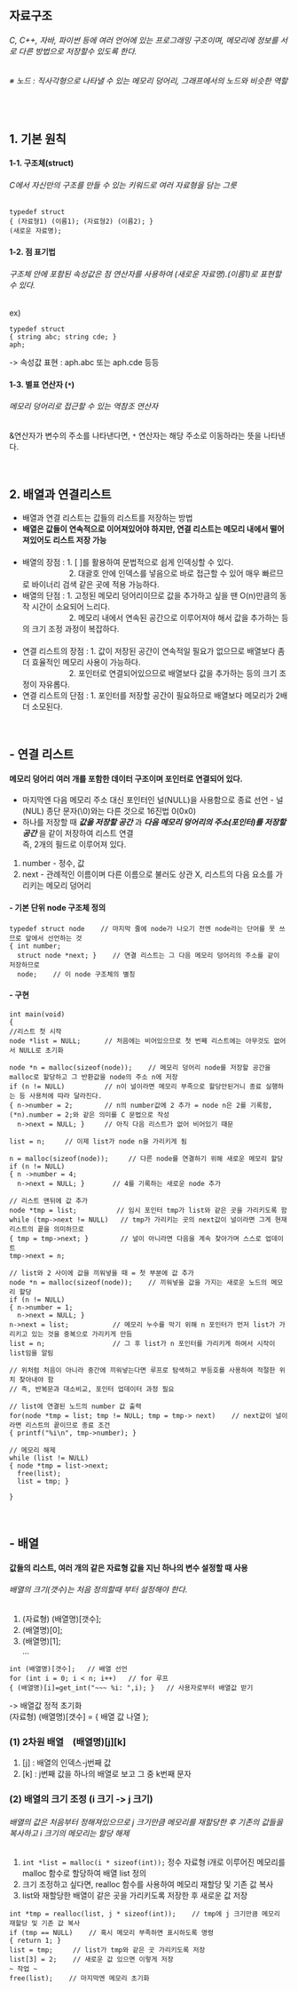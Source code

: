 ## 자료구조   
###### C, C++, 자바, 파이썬 등에 여러 언어에 있는 프로그래밍 구조이며, 메모리에 정보를 서로 다른 방법으로 저장할수 있도록 한다.         
###### ※ 노드 : 직사각형으로 나타낼 수 있는 메모리 덩어리, 그래프에서의 노드와 비슷한 역할   
</br>   

## 1. 기본 원칙   

#### 1-1. 구조체(struct)   
###### C에서 자신만의 구조를 만들 수 있는 키워드로 여러 자료형을 담는 그릇       
``` 
typedef struct 
{ (자료형1) (이름1); (자료형2) (이름2); } 
(새로운 자료명);
```   
#### 1-2. 점 표기법   
###### 구조체 안에 포함된 속성값은 점 연산자를 사용하여 (새로운 자료명).(이름1)로 표현할 수 있다.     
ex) 
``` 
typedef struct   
{ string abc; string cde; }   
aph;   
```      
-> 속성값 표현 : aph.abc 또는 aph.cde 등등      

#### 1-3. 별표 연산자 (```*```)   
###### 메모리 덩어리로 접근할 수 있는 역참조 연산자     
&연산자가 변수의 주소를 나타낸다면, ```*``` 연산자는 해당 주소로 이동하라는 뜻을 나타낸다.     

</br>   

## 2. 배열과 연결리스트    
- 배열과 연결 리스트는 값들의 리스트를 저장하는 방법        
- **배열은 값들이 연속적으로 이어져있어야 하지만, 연결 리스트는 메모리 내에서 떨어져있어도 리스트 저장 가능**      
  　　     
- 배열의 장점 : 1. [ ]를 활용하여 문법적으로 쉽게 인덱싱할 수 있다.    
　　　　　　2. 대괄호 안에 인덱스를 넣음으로 바로 접근할 수 있어 매우 빠르므로 바이너리 검색 같은 곳에 적용 가능하다.       
- 배열의 단점 : 1. 고정된 메모리 덩어리이므로 값을 추가하고 싶을 땐 O(n)만큼의 동작 시간이 소요되어 느리다.       
　　　　　　2. 메모리 내에서 연속된 공간으로 이루어져야 해서 값을 추가하는 등의 크기 조정 과정이 복잡하다.    
  　　   
- 연결 리스트의 장점 : 1. 값이 저장된 공간이 연속적일 필요가 없으므로 배열보다 좀 더 효율적인 메모리 사용이 가능하다.      
 　　　　　　2. 포인터로 연결되어있으므로 배열보다 값을 추가하는 등의 크기 조정이 자유롭다.
- 연결 리스트의 단점 : 1. 포인터를 저장할 공간이 필요하므로 배열보다 메모리가 2배 더 소모된다.     
</br>   

## - 연결 리스트   
#### 메모리 덩어리 여러 개를 포함한 데이터 구조이며 포인터로 연결되어 있다.           
- 마지막엔 다음 메모리 주소 대신 포인터인 널(NULL)을 사용함으로 종료 선언 - 널(NUL) 종단 문자(\0)와는 다른 것으로 16진법 0(0x0)    
- 하나를 저장할 때 __*값을 저장할 공간*__ 과 __*다음 메모리 덩어리의 주소(포인터)를 저장할 공간*__ 을 같이 저장하여 리스트 연결   
 즉, 2개의 필드로 이루어져 있다.       
1. number - 정수, 값      
2. next - 관례적인 이름이며 다른 이름으로 불러도 상관 X, 리스트의 다음 요소를 가리키는 메모리 덩어리      


#### - 기본 단위 node 구조체 정의        
``` 
typedef struct node    // 마지막 줄에 node가 나오기 전엔 node라는 단어를 못 쓰므로 앞에서 선언하는 것   
{ int number;
  struct node *next; }    // 연결 리스트는 그 다음 메모리 덩어리의 주소를 같이 저장하므로   
  node;    // 이 node 구조체의 별칭   
  ```   
  
#### - 구현   
```
int main(void)  
{
//리스트 첫 시작
node *list = NULL;      // 처음에는 비어있으므로 첫 번째 리스트에는 아무것도 없어서 NULL로 초기화     

node *n = malloc(sizeof(node));    // 메모리 덩어리 node를 저장할 공간을 malloc로 할당하고 그 반환값을 node의 주소 n에 저장
if (n != NULL)          // n이 널이라면 메모리 부족으로 할당안된거니 종료 실행하는 등 사용처에 따라 달라진다.   
{ n->number = 2;        // n의 number값에 2 추가 = node n은 2를 기록함,  (*n).number = 2;와 같은 의미를 C 문법으로 작성   
  n->next = NULL; }     // 아직 다음 리스트가 없어 비어있기 때문  
  
list = n;     // 이제 list가 node n을 가리키게 됨   

n = malloc(sizeof(node));     // 다른 node를 연결하기 위해 새로운 메모리 할당    
if (n != NULL)
{ n ->number = 4;
  n->next = NULL; }       // 4를 기록하는 새로운 node 추가  

// 리스트 맨뒤에 값 추가 
node *tmp = list;          // 임시 포인터 tmp가 list와 같은 곳을 가리키도록 함
while (tmp->next != NULL)   // tmp가 가리키는 곳의 next값이 널이라면 그게 현재 리스트의 끝을 의미하므로   
{ tmp = tmp->next; }        // 널이 아니라면 다음을 계속 찾아가며 스스로 업데이트   
tmp->next = n;

// list와 2 사이에 값을 끼워넣을 때 = 첫 부분에 값 추가
node *n = malloc(sizeof(node));    // 끼워넣을 값을 가지는 새로운 노드의 메모리 할당  
if (n != NULL)
{ n->number = 1;
  n->next = NULL; } 
n->next = list;           // 메모리 누수를 막기 위해 n 포인터가 먼저 list가 가리키고 있는 것을 중복으로 가리키게 만듬
list = n;                 // 그 후 list가 n 포인터를 가리키게 하여서 시작이 list임을 알림   

// 위처럼 처음이 아니라 중간에 끼워넣는다면 루프로 탐색하고 부등호를 사용하여 적절한 위치 찾아내야 함  
// 즉, 반복문과 대소비교, 포인터 업데이터 과정 필요   

// list에 연결된 노드의 number 값 출력
for(node *tmp = list; tmp != NULL; tmp = tmp-> next)    // next값이 널이라면 리스트의 끝이므로 종료 조건   
{ printf("%i\n", tmp->number); }   

// 메모리 해제 
while (list != NULL)
{ node *tmp = list->next;
  free(list);
  list = tmp; }

}
```    


</br>    

## - 배열   
#### 값들의 리스트, 여러 개의 같은 자료형 값을 지닌 하나의 변수 설정할 때 사용     
###### 배열의 크기(갯수)는 처음 정의할때 부터 설정해야 한다.   
1. (자료형) (배열명)[갯수];   
2. (배열명)[0];    
3. (배열명)[1];   
 ...          
``` 
int (배열명)[갯수];   // 배열 선언   
for (int i = 0; i < n; i++)   // for 루프   
{ (배열명)[i]=get_int("~~~ %i: ",i); }   // 사용자로부터 배열값 받기   
```        
-> 배열값 정적 초기화      
(자료형) (배열명)[갯수] = { 배열 값 나열 };   

### (1) 2차원 배열　(배열명)[j][k]    
1. [j] : 배열의 인덱스-j번째 값    
2. [k] : j번째 값을 하나의 배열로 보고 그 중 k번째 문자      

### (2) 배열의 크기 조정 (i 크기 -> j 크기)  
###### 배열의 값은 처음부터 정해져있으므로 j 크기만큼 메모리를 재할당한 후 기존의 값들을 복사하고 i 크기의 메모리는 할당 해제     
1. ``` int *list = malloc(i * sizeof(int)); ``` 정수 자료형 i개로 이루어진 메모리를 malloc 함수로 할당하여 배열 list 정의      
2. 크기 조정하고 싶다면, realloc 함수를 사용하여 메모리 재할당 및 기존 값 복사     
3. list와 재할당한 배열이 같은 곳을 가리키도록 저장한 후 새로운 값 저장   
```
int *tmp = realloc(list, j * sizeof(int));    // tmp에 j 크기만큼 메모리 재할당 및 기존 값 복사     
if (tmp == NULL)    // 혹시 메모리 부족하면 표시하도록 명령   
{ return 1; } 
list = tmp;     // list가 tmp와 같은 곳 가리키도록 저장   
list[3] = 2;    // 새로운 값 있으면 이렇게 저장   
~ 작업 ~   
free(list);    // 마지막엔 메모리 초기화   

``` 

